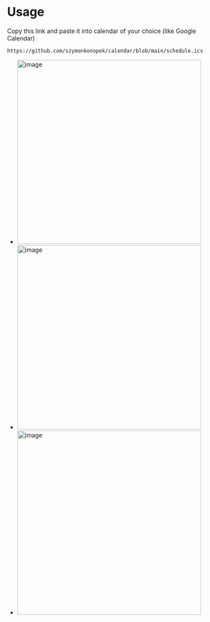 # Usage

Copy this link and paste it into calendar of your choice (like Google Calendar)
```
https://github.com/szymonkonopek/calendar/blob/main/schedule.ics
```

- <img width="429" alt="image" src="https://github.com/user-attachments/assets/1916b196-f922-4d75-8693-df56d93875f1">
- <img width="429" alt="image" src="https://github.com/user-attachments/assets/7883b8bc-eada-459b-8ddf-cef8ccc88818">
- <img width="429" alt="image" src="https://github.com/user-attachments/assets/75929d39-573d-4573-a6ce-fc2a6f5e7f0c">

